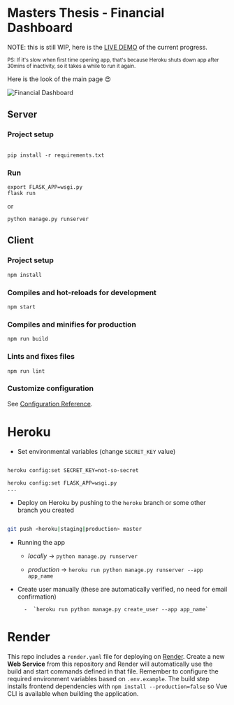 
# Masters Thesis - Financial Dashboard



NOTE: this is still WIP, here is the [LIVE DEMO](https://dp-finance.herokuapp.com/) of the current progress.

<sub>PS: If it's slow when first time opening app, that's because Heroku shuts down app after 30mins of inactivity, 
so it takes a while to run it again.</sub>

Here is the look of the main page :heart_eyes:

![Financial Dashboard](/public/images/dashboard.png)


## Server

  

### Project setup



```

pip install -r requirements.txt

```



### Run

```
export FLASK_APP=wsgi.py
flask run
```


or


```
python manage.py runserver
```



## Client



### Project setup

```
npm install

```



### Compiles and hot-reloads for development

```
npm start

```



### Compiles and minifies for production

```
npm run build

```



### Lints and fixes files

```
npm run lint

```


### Customize configuration

See [Configuration Reference](https://cli.vuejs.org/config/).


# Heroku

* Set environmental variables (change `SECRET_KEY` value)


```bash

heroku config:set SECRET_KEY=not-so-secret

heroku config:set FLASK_APP=wsgi.py
...

```



* Deploy on Heroku by pushing to the `heroku` branch or some other branch you created



```bash

git push <heroku|staging|production> master

```

* Running the app

	-  *locally* -> `python manage.py runserver`

	-  *production* -> `heroku run python manage.py runserver --app app_name`



* Create user manually (these are automatically verified, no need for email confirmation)

        -  `heroku run python manage.py create_user --app app_name`


# Render

This repo includes a `render.yaml` file for deploying on [Render](https://render.com).
Create a new **Web Service** from this repository and Render will automatically use the build and start commands defined in that file.
Remember to configure the required environment variables based on `.env.example`.
The build step installs frontend dependencies with `npm install --production=false` so Vue CLI is available when building the application.
